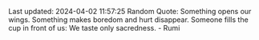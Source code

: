 Last updated: 2024-04-02 11:57:25
Random Quote: Something opens our wings. Something makes boredom and hurt disappear. Someone fills the cup in front of us: We taste only sacredness. - Rumi